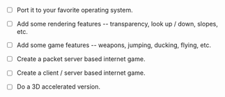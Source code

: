 - [ ] Port it to your favorite operating system.

- [ ] Add some rendering features -- transparency, look up / down, slopes,
etc.

- [ ] Add some game features -- weapons, jumping, ducking, flying, etc.

- [ ] Create a packet server based internet game.

- [ ] Create a client / server based internet game.

- [ ] Do a 3D accelerated version.
